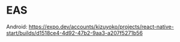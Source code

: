 # EAS

Android:
https://expo.dev/accounts/kizuyoko/projects/react-native-start/builds/d1518ce4-4d92-47b2-9aa3-a207f5271b56
